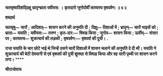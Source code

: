**चतसृष्वादिशदि्दक्षु भ्रातृन्भ्राता यवीयस: ।** **कृतदारो जुगोपोर्वीं काव्यस्य वृषपर्वण: ॥ ४॥** 

**शब्दार्थ** 

**चतसृषु—** **चारों** **; आदिशत्—** **शासन करने की अनुमति दी** **; दिक्षु—** **दिशाओं में** **; भ्रातृन्—** **चारों भाइयों को** **; भ्राता—** **ययाति** **;** **यवीयस:—** **तरुण** **; कृत-दार:—** **विवाह किया** **; जुगोप—** **शासन किया** **; ऊर्वीम्—** **संसार पर** **; काव्यस्य—** **शुक्राचार्य की लड़की** **;** **वृषपर्वण:—** **वृषपर्वा की पुत्री।** **.** 

**राजा ययाति के चार छोटे भाई थे जिन्हें उसने चारों दिशाओं में शासन चलाने की अनुमति दे दी** **थी। ययाति ने शुक्राचार्य की बेटी देवयानी से एवं वृषपर्वा की पुत्री शॢमष्ठा से विवाह किया और वह** **सारी पृथ्वी पर शासन करने लगा।** **** 

**श्रीराजोवाच** 